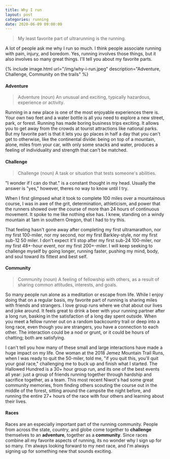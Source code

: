 ```yaml
---
title: Why I run
layout: post
categories: running
date: 2020-06-09 09:00:00
---
```


> My least favorite part of ultrarunning is the running.

A lot of people ask me why I run so much. I think people associate running with pain, injury, and boredom. Yes, running involves those things, but it also involves so many great things. I'll tell you about my favorite parts.

<!--break-->

{% include image.html url="/img/why-i-run.jpeg" description="Adventure, Challenge, Community on the trails" %}

#### Adventure

> Adventure (noun) An unusual and exciting, typically hazardous, experience or activity.

Running in a new place is one of the most enjoyable experiences there is. Your own two feet and a water bottle is all you need to explore a new street, park, or forest. Running has made boring business trips exciting. It allows you to get away from the crowds at tourist attractions like national parks. But my favorite part is that it lets you go places in half a day that you can't get to otherwise, like the continental divide: being on top of a mountain, alone, miles from your car, with only some snacks and water, produces a feeling of individuality and strength that can't be matched.

#### Challenge

> Challenge (noun) A task or situation that tests someone's abilities.

"I wonder if I can do that." is a constant thought in my head. Usually the answer is "yes," however, theres no way to know until I try.

When I first glimpsed what it took to complete 100 miles over a mountainous course, I was in awe of the grit, determination, athleticism, and power that the runners showed over the course of more than 24 hours of continuous movement. It spoke to me like nothing else has. I knew, standing on a windy mountain at 1am in southern Oregon, that I had to try this.

That feeling hasn't gone away after completing my first ultramarathon, nor my first 100-miler, nor my second, nor my first Barkley-style, nor my first sub-12 50 miler. I don't expect it'll stop after my first sub-24 100-miler, nor my first 48+-hour event, nor my first 200+-miler. I will keep seeking to challenge myself by going longer, running faster, pushing my mind, body, and soul toward its fittest and best self.

#### Community

> Community (noun) A feeling of fellowship with others, as a result of sharing common attitudes, interests, and goals.

So many people run alone as a meditation or escape from life. While I enjoy doing that on a regular basis, my favorite part of running is sharing miles with friends and strangers. I love group runs where we chat about our lives and joke around. It feels great to drink a beer with your running partner after a long run, basking in the satisfaction of a long day spent outside. When you meet a fellow runner out on a random backcountry trail or deep into a long race, even though you are strangers, you have a connection to each other. The interaction could be a nod or grunt, or it could be hours of chatting; both are satisfying.

I can't tell you how many of these small and large interactions have made a huge impact on my life. One woman at the 2018 Jemez Mountain Trail Runs, when I was ready to quit the 50-miler, told me, "if you quit this, you'll quit your goal race," challenging me to buck up and finish what I started. The Hallowed Hundred is a 30+ hour group run, and its one of the best events all year: just a group of friends running together through hardship and sacrifice together, as a team. This most recent Niwot's had some great community memories, from finding others scouting the course out in the middle of the forest, sitting around the campsite the night before, and running the entire 27+ hours of the race with four others and learning about their lives.

#### Races

Races are an especially important part of the running community. People from across the state, country, and globe come together to **challenge** themselves to an **adventure**, together as a **community**. Since races combine all my favorite aspects of running, its no wonder why I sign up for so many. I'm always looking forward to my next race, and I'm always signing up for something new that sounds exciting.
